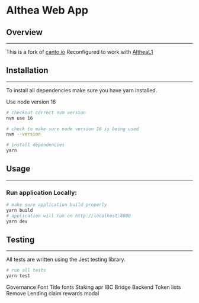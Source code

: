 # Althea Web App

## Overview

---

This is a fork of [canto.io](https://www.canto.io/)
Reconfigured to work with [AltheaL1](https://github.com/althea-net/althea-L1)

## Installation

---

To install all dependencies make sure you have yarn installed.

Use node version 16

```bash
# checkout correct nvm version
nvm use 16

# check to make sure node version 16 is being used
nvm --version

# install dependencies
yarn
```

## Usage

---

### Run application Locally:

```bash
# make sure application build properly
yarn build
# application will run on http://localhost:8000
yarn dev
```

## Testing

---

All tests are written using the Jest testing library. 

```bash
# run all tests
yarn test 
```
Governance Font
Title fonts
Staking apr
IBC
Bridge Backend
Token lists
Remove Lending
claim rewards modal
